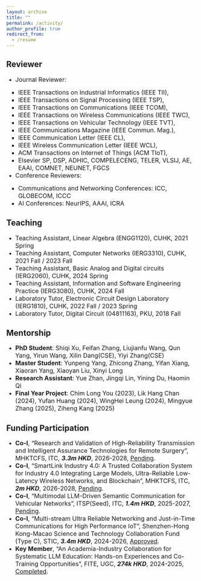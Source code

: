 ```yaml
---
layout: archive
title: ""
permalink: /activity/
author_profile: true
redirect_from:
  - /resume
---
```


Reviewer
------
<ul>
  <li><font size=3>Journal Reviewer:</font></li>
    <ul style="margin-left: -40px;">
      <ul style="margin-left: 0px;">
        <li><font size=3>IEEE Transactions on Industrial Informatics (IEEE TII),</font></li>
        <li><font size=3>IEEE Transactions on Signal Processing (IEEE TSP),</font></li>
        <li><font size=3>IEEE Transactions on Communications (IEEE TCOM),</font></li>
        <li><font size=3>IEEE Transactions on Wireless Communications (IEEE TWC),</font></li>
        <li><font size=3>IEEE Transactions on Vehicular Technology (IEEE TVT),</font></li>
        <li><font size=3>IEEE Communications Magazine (IEEE Commun. Mag.),</font></li>
        <li><font size=3>IEEE  Communication Letter (IEEE CL),</font></li>
        <li><font size=3>IEEE Wireless Communication Letter (IEEE WCL),</font></li>
        <li><font size=3>ACM Transactions on Internet of Things (ACM TIoT),</font></li>
        <li><font size=3>Elsevier SP, DSP, ADHIC, COMPELECENG, TELER, VLSIJ, AE, EAAI, COMNET, NEUNET, FGCS</font></li>
      </ul>
    </ul>
  <li><font size=3>Conference Reviewers:</font></li>
    <ul style="margin-left: -40px;">
      <ul style="margin-left: 0px;">
        <li><font size=3> Communications and Networking Conferences: ICC, GLOBECOM, ICCC</font></li>
        <li><font size=3> AI Conferences: NeurIPS, AAAI, ICRA</font></li>
      </ul>
    </ul>
</ul>  
          
Teaching
------
* <font size=3>Teaching Assistant, Linear Algebra (ENGG1120), CUHK, 2021 Spring</font>
* <font size=3>Teaching Assistant, Computer Networks (IERG3310), CUHK, 2021 Fall / 2023 Fall</font>
* <font size=3>Teaching Assistant, Basic Analog and Digital circuits (IERG2060), CUHK, 2024 Spring</font>
* <font size=3>Teaching Assistant, Information and Software Engineering Practice (IERG3080), CUHK, 2024 Fall</font>
* <font size=3>Laboratory Tutor, Electronic Circuit Design Laboratory (IERG1810), CUHK, 2022 Fall / 2023 Spring</font>
* <font size=3>Laboratory Tutor, Digital Circuit (04811163), PKU, 2018 Fall</font>

Mentorship
------
* <font size=3> <b>PhD Student</b>: Shiqi Xu, Feifan Zhang, Liujianfu Wang, Qun Yang, Yirun Wang, Xilin Dang(CSE), Yiyi Zhang(CSE)</font>
* <font size=3> <b>Master Student</b>: Yunpeng Yang, Zhicong Zhang, Yifan Xiang, Xiaoran Yang, Xiaoyan Liu, Xinyi Long</font>
* <font size=3> <b>Research Assistant</b>: Yue Zhan, Jingqi Lin, Yining Du, Haomin Qi</font>
* <font size=3> <b>Final Year Project</b>: Chim Long You (2023), Lik Hang Chan (2024), Yufan Huang (2024), WingHei Leung (2024), Mingyue Zhang (2025), Ziheng Kang (2025)</font>

Funding Participation
------
* <font size=3> <b>Co-I</b>, “Research and Validation of High-Reliability Transmission and Intelligent Assurance Technologies for Remote Surgery”, MHKTCFS, ITC, <i><b>3.3m HKD</b></i>, 2026-2028, <u>Pending</u>.</font>
* <font size=3> <b>Co-I</b>, “SmartLink Industry 4.0: A Trusted Collaboration System for Industry 4.0 Integrating Large Models, Ultra-Reliable Low-Latency Wireless Networks, and Blockchain”, MHKTCFS, ITC, <i><b>2m HKD</b></i>, 2026-2028, <u>Pending</u>.</font>
* <font size=3> <b>Co-I</b>, “Multimodal LLM-Driven Semantic Communication for Vehicular Networks”, ITSP(Seed), ITC, <i><b>1.4m HKD</b></i>, 2025-2027, <u>Pending</u>.</font>
* <font size=3> <b>Co-I</b>, “Multi-stream Ultra Reliable Networking and Just-in-Time Communications for High Performance IoT”, Shenzhen-Hong Kong-Macao Science and Technology Collaboration Fund (Type C), STIC, <i><b>3.4m HKD</b></i>, 2024-2026, <u>Approved</u>.</font>
* <font size=3> <b>Key Member</b>, “An Academia-Industry Collaboration for Systematic LLM Education: Hands-on Experiences and Co-Training Opportunities”, FITE, UGC, <i><b>274k HKD</b></i>, 2024-2025, <u>Completed</u>.</font>
